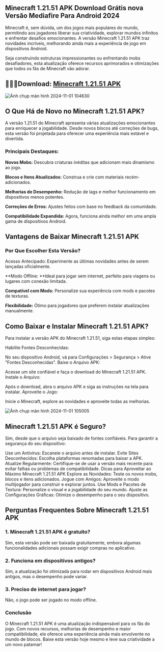 ## Minecraft 1.21.51 APK Download Grátis nova Versão Mediafire Para Android 2024
Minecraft é, sem dúvida, um dos jogos mais populares do mundo, permitindo aos jogadores liberar sua criatividade, explorar mundos infinitos e enfrentar desafios emocionantes. A versão Minecraft 1.21.51 APK traz novidades incríveis, melhorando ainda mais a experiência de jogo em dispositivos Android.

Seja construindo estruturas impressionantes ou enfrentando mobs desafiadores, esta atualização oferece recursos aprimorados e otimizações que todos os fãs de Minecraft vão adorar.

##   🌈🙋‍♀️Download: [Minecraft 1.21.51 APK](https://minecraft-apk.pt.modilimitado.io)

![Ảnh chụp màn hình 2024-11-01 104630](https://github.com/user-attachments/assets/eedd35ab-f7b7-4a8d-9ad8-76f658bad5b0)

## O Que Há de Novo no Minecraft 1.21.51 APK?
A versão 1.21.51 do Minecraft apresenta várias atualizações emocionantes para enriquecer a jogabilidade. Desde novos blocos até correções de bugs, esta versão foi projetada para oferecer uma experiência mais estável e divertida.

### Principais Destaques:

**Novos Mobs:** Descubra criaturas inéditas que adicionam mais dinamismo ao jogo.

**Blocos e Itens Atualizados:** Construa e crie com materiais recém-adicionados.

**Melhorias de Desempenho:** Redução de lags e melhor funcionamento em dispositivos menos potentes.

**Correções de Erros:** Ajustes feitos com base no feedback da comunidade.

**Compatibilidade Expandida:** Agora, funciona ainda melhor em uma ampla gama de dispositivos Android.

## Vantagens de Baixar Minecraft 1.21.51 APK

### Por Que Escolher Esta Versão?
Acesso Antecipado: Experimente as últimas novidades antes de serem lançadas oficialmente.

**Modo Offline: **Ideal para jogar sem internet, perfeito para viagens ou lugares com conexão limitada.

**Compatível com Mods:** Personalize sua experiência com mods e pacotes de texturas.

**Flexibilidade:** Ótimo para jogadores que preferem instalar atualizações manualmente.

## Como Baixar e Instalar Minecraft 1.21.51 APK?
Para instalar a versão APK do Minecraft 1.21.51, siga estas etapas simples:

Habilite Fontes Desconhecidas:

No seu dispositivo Android, vá para Configurações > Segurança > Ative "Fontes Desconhecidas".
Baixe o Arquivo APK:

Acesse um site confiável e faça o download do Minecraft 1.21.51 APK.
Instale o Arquivo:

Após o download, abra o arquivo APK e siga as instruções na tela para instalar.
Aproveite o Jogo:

Inicie o Minecraft, explore as novidades e aproveite todas as melhorias.

![Ảnh chụp màn hình 2024-11-01 105005](https://github.com/user-attachments/assets/a01ba961-dbd5-4308-ace7-e6d8e4303e58)

## Minecraft 1.21.51 APK é Seguro?
Sim, desde que o arquivo seja baixado de fontes confiáveis. Para garantir a segurança do seu dispositivo:

Use um Antivírus: Escaneie o arquivo antes de instalar.
Evite Sites Desconhecidos: Escolha plataformas renomadas para baixar a APK.
Atualize Regularmente: Certifique-se de usar a versão mais recente para evitar falhas ou problemas de compatibilidade.
Dicas para Aproveitar ao Máximo Minecraft 1.21.51 APK
Explore as Novidades: Teste os novos mobs, blocos e itens adicionados.
Jogue com Amigos: Aproveite o modo multijogador para construir e explorar juntos.
Use Mods e Pacotes de Textura: Personalize o visual e a jogabilidade do seu mundo.
Ajuste as Configurações Gráficas: Otimize o desempenho para o seu dispositivo.

## Perguntas Frequentes Sobre Minecraft 1.21.51 APK

### 1. Minecraft 1.21.51 APK é gratuito?
Sim, esta versão pode ser baixada gratuitamente, embora algumas funcionalidades adicionais possam exigir compras no aplicativo.

### 2. Funciona em dispositivos antigos?
Sim, a atualização foi otimizada para rodar em dispositivos Android mais antigos, mas o desempenho pode variar.

### 3. Preciso de internet para jogar?
Não, o jogo pode ser jogado no modo offline.

### Conclusão
O Minecraft 1.21.51 APK é uma atualização indispensável para os fãs do jogo. Com novos recursos, melhorias de desempenho e maior compatibilidade, ele oferece uma experiência ainda mais envolvente no mundo de blocos. Baixe esta versão hoje mesmo e leve sua criatividade a um novo patamar!
